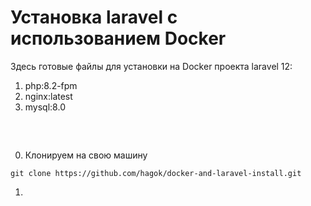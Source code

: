 # Установка laravel с использованием Docker

Здесь готовые файлы для установки на Docker проекта laravel 12:
1. php:8.2-fpm
2. nginx:latest
3. mysql:8.0

##

<br/>

0. Клонируем на свою машину
```
git clone https://github.com/hagok/docker-and-laravel-install.git
```

1. 

